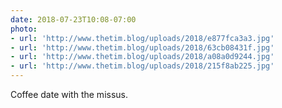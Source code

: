 ```yaml
---
date: 2018-07-23T10:08-07:00
photo:
- url: 'http://www.thetim.blog/uploads/2018/e877fca3a3.jpg'
- url: 'http://www.thetim.blog/uploads/2018/63cb08431f.jpg'
- url: 'http://www.thetim.blog/uploads/2018/a08a0d9244.jpg'
- url: 'http://www.thetim.blog/uploads/2018/215f8ab225.jpg'
---
```

Coffee date with the missus.
